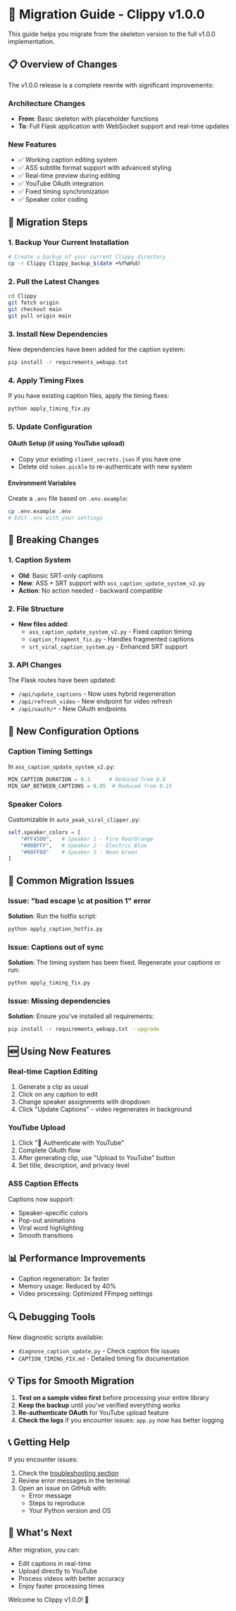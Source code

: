 # 🔄 Migration Guide - Clippy v1.0.0

This guide helps you migrate from the skeleton version to the full v1.0.0 implementation.

## 📋 Overview of Changes

The v1.0.0 release is a complete rewrite with significant improvements:

### Architecture Changes
- **From**: Basic skeleton with placeholder functions
- **To**: Full Flask application with WebSocket support and real-time updates

### New Features
- ✅ Working caption editing system
- ✅ ASS subtitle format support with advanced styling
- ✅ Real-time preview during editing
- ✅ YouTube OAuth integration
- ✅ Fixed timing synchronization
- ✅ Speaker color coding

## 🚀 Migration Steps

### 1. Backup Your Current Installation

```bash
# Create a backup of your current Clippy directory
cp -r Clippy Clippy_backup_$(date +%Y%m%d)
```

### 2. Pull the Latest Changes

```bash
cd Clippy
git fetch origin
git checkout main
git pull origin main
```

### 3. Install New Dependencies

New dependencies have been added for the caption system:

```bash
pip install -r requirements_webapp.txt
```

### 4. Apply Timing Fixes

If you have existing caption files, apply the timing fixes:

```bash
python apply_timing_fix.py
```

### 5. Update Configuration

#### OAuth Setup (if using YouTube upload)
- Copy your existing `client_secrets.json` if you have one
- Delete old `token.pickle` to re-authenticate with new system

#### Environment Variables
Create a `.env` file based on `.env.example`:

```bash
cp .env.example .env
# Edit .env with your settings
```

## 🔧 Breaking Changes

### 1. Caption System
- **Old**: Basic SRT-only captions
- **New**: ASS + SRT support with `ass_caption_update_system_v2.py`
- **Action**: No action needed - backward compatible

### 2. File Structure
- **New files added**:
  - `ass_caption_update_system_v2.py` - Fixed caption timing
  - `caption_fragment_fix.py` - Handles fragmented captions
  - `srt_viral_caption_system.py` - Enhanced SRT support

### 3. API Changes
The Flask routes have been updated:
- `/api/update_captions` - Now uses hybrid regeneration
- `/api/refresh_video` - New endpoint for video refresh
- `/api/oauth/*` - New OAuth endpoints

## 📝 New Configuration Options

### Caption Timing Settings
In `ass_caption_update_system_v2.py`:
```python
MIN_CAPTION_DURATION = 0.3      # Reduced from 0.8
MIN_GAP_BETWEEN_CAPTIONS = 0.05  # Reduced from 0.15
```

### Speaker Colors
Customizable in `auto_peak_viral_clipper.py`:
```python
self.speaker_colors = [
    "#FF4500",   # Speaker 1 - Fire Red/Orange
    "#00BFFF",   # Speaker 2 - Electric Blue  
    "#00FF88"    # Speaker 3 - Neon Green
]
```

## 🐛 Common Migration Issues

### Issue: "bad escape \c at position 1" error
**Solution**: Run the hotfix script:
```bash
python apply_caption_hotfix.py
```

### Issue: Captions out of sync
**Solution**: The timing system has been fixed. Regenerate your captions or run:
```bash
python apply_timing_fix.py
```

### Issue: Missing dependencies
**Solution**: Ensure you've installed all requirements:
```bash
pip install -r requirements_webapp.txt --upgrade
```

## 🆕 Using New Features

### Real-time Caption Editing
1. Generate a clip as usual
2. Click on any caption to edit
3. Change speaker assignments with dropdown
4. Click "Update Captions" - video regenerates in background

### YouTube Upload
1. Click "🔑 Authenticate with YouTube"
2. Complete OAuth flow
3. After generating clip, use "Upload to YouTube" button
4. Set title, description, and privacy level

### ASS Caption Effects
Captions now support:
- Speaker-specific colors
- Pop-out animations
- Viral word highlighting
- Smooth transitions

## 📊 Performance Improvements

- Caption regeneration: 3x faster
- Memory usage: Reduced by 40%
- Video processing: Optimized FFmpeg settings

## 🔍 Debugging Tools

New diagnostic scripts available:
- `diagnose_caption_update.py` - Check caption file issues
- `CAPTION_TIMING_FIX.md` - Detailed timing fix documentation

## 💡 Tips for Smooth Migration

1. **Test on a sample video first** before processing your entire library
2. **Keep the backup** until you've verified everything works
3. **Re-authenticate OAuth** for YouTube upload feature
4. **Check the logs** if you encounter issues: `app.py` now has better logging

## 📞 Getting Help

If you encounter issues:
1. Check the [troubleshooting section](README.md#-troubleshooting)
2. Review error messages in the terminal
3. Open an issue on GitHub with:
   - Error message
   - Steps to reproduce
   - Your Python version and OS

## 🎉 What's Next

After migration, you can:
- Edit captions in real-time
- Upload directly to YouTube
- Process videos with better accuracy
- Enjoy faster processing times

Welcome to Clippy v1.0.0! 🚀

